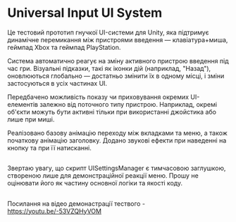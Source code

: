 # Universal Input UI System
Це тестовий прототип гнучкої UI-системи для Unity, яка підтримує динамічне перемикання між пристроями введення — клавіатура+миша, геймпад Xbox та геймпад PlayStation.

Система автоматично реагує на зміну активного пристрою введення під час гри. Візуальні підказки, такі як іконки дій (наприклад, "Назад"), оновлюються глобально — достатньо змінити їх в одному місці, і зміни застосуються в усіх частинах UI.

Передбачено можливість показу чи приховування окремих UI-елементів залежно від поточного типу пристрою. Наприклад, окремі об'єкти можуть бути активні тільки при використанні джойстика або лише при миші.

Реалізовано базову анімацію переходу між вкладками та меню, а також початкову анімацію заголовку. Додано звукові ефекти при наведенні на кнопку та при її натисканні.

##
Звертаю увагу, що скрипт UISettingsManager є тимчасовою заглушкою, створеною лише для демонстраційної реакції меню. Прошу не оцінювати його як частину основної логіки та якості коду.
##
Посилання на відео демонастрації тествого - https://youtu.be/-53VZQHyVOM
